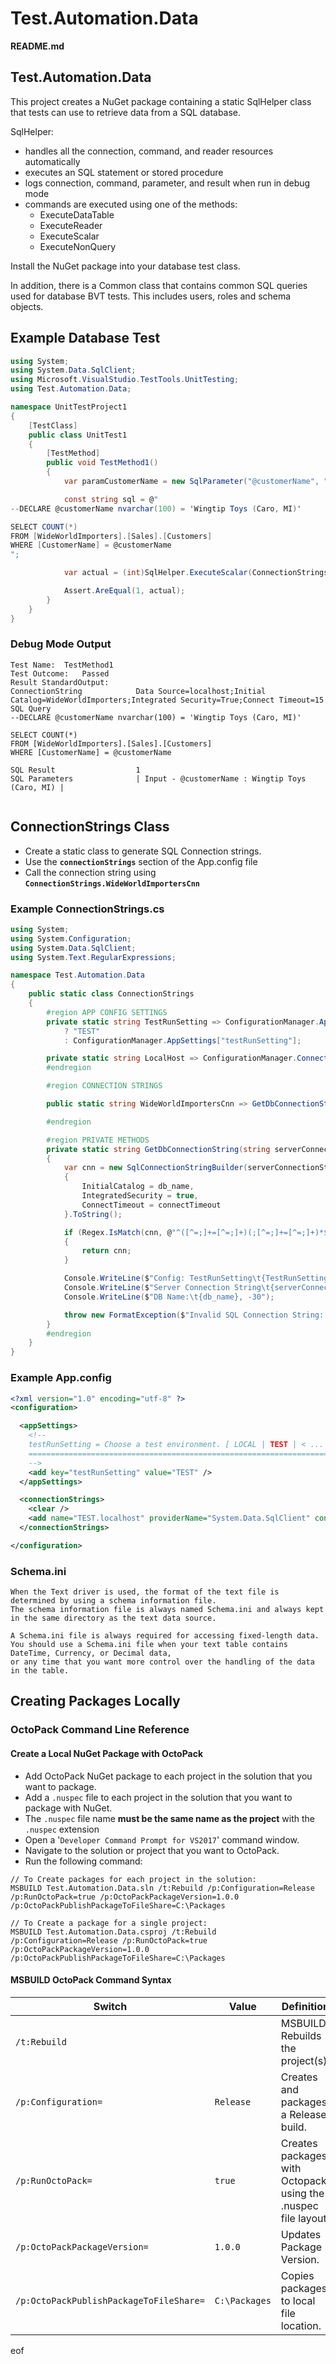 # Test.Automation.Data

**README.md**

## Test.Automation.Data
This project creates a NuGet package containing a static SqlHelper class that tests can use to retrieve data from a SQL database.  

SqlHelper:
- handles all the connection, command, and reader resources automatically
- executes an SQL statement or stored procedure 
- logs connection, command, parameter, and result when run in debug mode
- commands are executed using one of the methods:
  - ExecuteDataTable
  - ExecuteReader
  - ExecuteScalar
  - ExecuteNonQuery

Install the NuGet package into your database test class.

In addition, there is a Common class that contains common SQL queries used for database BVT tests.
This includes users, roles and schema objects.

## Example Database Test
~~~csharp
using System;
using System.Data.SqlClient;
using Microsoft.VisualStudio.TestTools.UnitTesting;
using Test.Automation.Data;

namespace UnitTestProject1
{
    [TestClass]
    public class UnitTest1
    {
        [TestMethod]
        public void TestMethod1()
        {
            var paramCustomerName = new SqlParameter("@customerName", "Wingtip Toys (Caro, MI)");

            const string sql = @"
--DECLARE @customerName nvarchar(100) = 'Wingtip Toys (Caro, MI)'

SELECT COUNT(*)
FROM [WideWorldImporters].[Sales].[Customers]
WHERE [CustomerName] = @customerName
";

            var actual = (int)SqlHelper.ExecuteScalar(ConnectionStrings.WideWorldImportersCnn, sql, paramCustomerName);

            Assert.AreEqual(1, actual);
        }
    }
}

~~~

### Debug Mode Output
~~~text
Test Name:	TestMethod1
Test Outcome:	Passed
Result StandardOutput:	
ConnectionString         	Data Source=localhost;Initial Catalog=WideWorldImporters;Integrated Security=True;Connect Timeout=15
SQL Query                	
--DECLARE @customerName nvarchar(100) = 'Wingtip Toys (Caro, MI)'

SELECT COUNT(*)
FROM [WideWorldImporters].[Sales].[Customers]
WHERE [CustomerName] = @customerName

SQL Result               	1                        
SQL Parameters           	| Input - @customerName : Wingtip Toys (Caro, MI) |


~~~

## ConnectionStrings Class
- Create a static class to generate SQL Connection strings.  
- Use the **`connectionStrings`** section of the App.config file 
- Call the connection string using **`ConnectionStrings.WideWorldImportersCnn`**

### Example ConnectionStrings.cs

```csharp
using System;
using System.Configuration;
using System.Data.SqlClient;
using System.Text.RegularExpressions;

namespace Test.Automation.Data
{
    public static class ConnectionStrings
    {
        #region APP CONFIG SETTINGS
        private static string TestRunSetting => ConfigurationManager.AppSettings["testRunSetting"] == "LOCAL"
            ? "TEST"
            : ConfigurationManager.AppSettings["testRunSetting"];

        private static string LocalHost => ConfigurationManager.ConnectionStrings[TestRunSetting + ".localhost"].ConnectionString;
        #endregion

        #region CONNECTION STRINGS

        public static string WideWorldImportersCnn => GetDbConnectionString(LocalHost, "WideWorldImporters");

        #endregion

        #region PRIVATE METHODS
        private static string GetDbConnectionString(string serverConnectionString, string db_name, int connectTimeout = 15)
        {
            var cnn = new SqlConnectionStringBuilder(serverConnectionString)
            {
                InitialCatalog = db_name,
                IntegratedSecurity = true,
                ConnectTimeout = connectTimeout
            }.ToString();

            if (Regex.IsMatch(cnn, @"^([^=;]+=[^=;]+)(;[^=;]+=[^=;]+)*$"))
            {
                return cnn;
            }

            Console.WriteLine($"Config: TestRunSetting\t{TestRunSetting,-30}");
            Console.WriteLine($"Server Connection String\t{serverConnectionString, -30}");
            Console.WriteLine($"DB Name:\t{db_name}, -30");

            throw new FormatException($"Invalid SQL Connection String: {cnn}");
        }
        #endregion
    }
}
```

### Example App.config

```xml
<?xml version="1.0" encoding="utf-8" ?>
<configuration>

  <appSettings>
    <!--
    testRunSetting = Choose a test environment. [ LOCAL | TEST | < ... > ]
    ===========================================================================
    -->
    <add key="testRunSetting" value="TEST" />
  </appSettings>

  <connectionStrings>
    <clear />
    <add name="TEST.localhost" providerName="System.Data.SqlClient" connectionString="Data Source=localhost;" />
  </connectionStrings>

</configuration>
```

### Schema.ini
~~~text
When the Text driver is used, the format of the text file is determined by using a schema information file.
The schema information file is always named Schema.ini and always kept in the same directory as the text data source.

A Schema.ini file is always required for accessing fixed-length data.
You should use a Schema.ini file when your text table contains DateTime, Currency, or Decimal data,
or any time that you want more control over the handling of the data in the table.
~~~


## Creating Packages Locally
### OctoPack Command Line Reference
#### Create a Local NuGet Package with OctoPack
- Add OctoPack NuGet package to each project in the solution that you want to package.
- Add a `.nuspec` file to each project in the solution that you want to package with NuGet.
- The `.nuspec` file name **must be the same name as the project** with the `.nuspec` extension
- Open a '`Developer Command Prompt for VS2017`' command window.
- Navigate to the solution or project that you want to OctoPack.
- Run the following command:

```text
// To Create packages for each project in the solution:
MSBUILD Test.Automation.Data.sln /t:Rebuild /p:Configuration=Release /p:RunOctoPack=true /p:OctoPackPackageVersion=1.0.0 /p:OctoPackPublishPackageToFileShare=C:\Packages

// To Create a package for a single project:
MSBUILD Test.Automation.Data.csproj /t:Rebuild /p:Configuration=Release /p:RunOctoPack=true /p:OctoPackPackageVersion=1.0.0 /p:OctoPackPublishPackageToFileShare=C:\Packages
```

#### MSBUILD OctoPack Command Syntax
|Switch|Value|Definition|
|-----|-----|-----|
|`/t:Rebuild`|  |MSBUILD Rebuilds the project(s).|
|`/p:Configuration=`|`Release`|Creates and packages a Release build.|
|`/p:RunOctoPack=`|`true`|Creates packages with Octopack using the .nuspec file layout.|
|`/p:OctoPackPackageVersion=`|`1.0.0`|Updates Package Version.|
|`/p:OctoPackPublishPackageToFileShare=`|`C:\Packages`|Copies packages to local file location.|

eof
